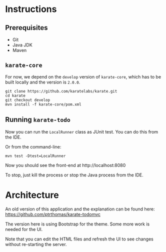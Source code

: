 # Instructions

## Prerequisites
* Git
* Java JDK
* Maven

## `karate-core`
For now, we depend on the `develop` version of `karate-core`, which has to be built locally and the version is `2.0.0`. 

```
git clone https://github.com/karatelabs/karate.git
cd karate
git checkout develop
mvn install -f karate-core/pom.xml
```

## Running `karate-todo`

Now you can run the `LocalRunner` class as  JUnit test. You can do this from the IDE.

Or from the command-line:

```
mvn test -Dtest=LocalRunner
```

Now you should see the front-end at http://localhost:8080

To stop, just kill the process or stop the Java process from the IDE.

# Architecture
An old version of this application and the explanation can be found here: https://github.com/ptrthomas/karate-todomvc

The version here is using Bootstrap for the theme. Some more work is needed for the UI.

Note that you can edit the HTML files and refresh the UI to see changes without re-starting the server.